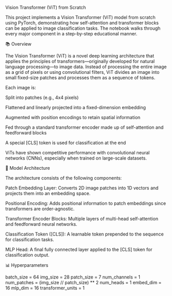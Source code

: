 Vision Transformer (ViT) from Scratch

This project implements a Vision Transformer (ViT) model from scratch using PyTorch, demonstrating how self-attention and transformer blocks can be applied to image classification tasks. The notebook walks through every major component in a step-by-step educational manner.

📚 Overview

The Vision Transformer (ViT) is a novel deep learning architecture that applies the principles of transformers—originally developed for natural language processing—to image data. Instead of processing the entire image as a grid of pixels or using convolutional filters, ViT divides an image into small fixed-size patches and processes them as a sequence of tokens.

Each image is:

Split into patches (e.g., 4x4 pixels)

Flattened and linearly projected into a fixed-dimension embedding

Augmented with position encodings to retain spatial information

Fed through a standard transformer encoder made up of self-attention and feedforward blocks

A special [CLS] token is used for classification at the end

ViTs have shown competitive performance with convolutional neural networks (CNNs), especially when trained on large-scale datasets.

🧠 Model Architecture

The architecture consists of the following components:

Patch Embedding Layer: Converts 2D image patches into 1D vectors and projects them into an embedding space.

Positional Encoding: Adds positional information to patch embeddings since transformers are order-agnostic.

Transformer Encoder Blocks: Multiple layers of multi-head self-attention and feedforward neural networks.

Classification Token ([CLS]): A learnable token prepended to the sequence for classification tasks.

MLP Head: A final fully connected layer applied to the [CLS] token for classification output.

📊 Hyperparameters

batch_size = 64
img_size = 28
patch_size = 7
num_channels = 1
num_patches = (img_size // patch_size) ** 2
num_heads = 1
embed_dim = 16
mlp_dim = 16
transformer_units = 1
